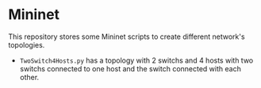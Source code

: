 # Mininet

This repository stores some Mininet scripts to create different network's topologies.

* `TwoSwitch4Hosts.py` has a topology with 2 switchs and 4 hosts with two switchs connected to one host and the switch connected with each other.
